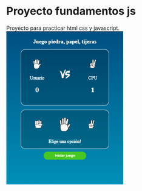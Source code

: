 # Proyecto fundamentos js
Proyecto para practicar html css y javascript.
![](https://raw.githubusercontent.com/RafaelLozano/Piedra_papel_tijeras/master/cap/v2.png)
